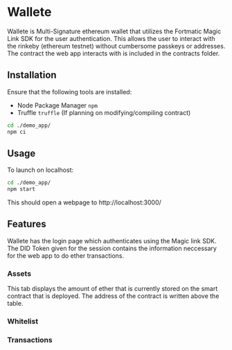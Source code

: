 # Wallete

Wallete is Multi-Signature ethereum wallet that utilizes the Fortmatic Magic Link SDK for the user authentication. This allows the user to interact with the rinkeby (ethereum testnet) without cumbersome passkeys or addresses. The contract the web app interacts with is included in the contracts folder.

## Installation

Ensure that the following tools are installed:

- Node Package Manager `npm`
- Truffle `truffle` (If planning on modifying/compiling contract)

```bash
cd ./demo_app/
npm ci
```

## Usage

To launch on localhost:

```bash
cd ./demo_app/
npm start
```

This should open a webpage to http://localhost:3000/

## Features

Wallete has the login page which authenticates using the Magic link SDK. The DID Token given for the session contains the information neccessary for the web app to do ether transactions.

### Assets

This tab displays the amount of ether that is currently stored on the smart contract that is deployed. The address of the contract is written above the table.

### Whitelist

### Transactions


